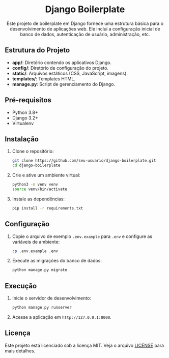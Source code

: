 <h1 align="center">
Django Boilerplate
</h1>

<p align="center">
Este projeto de boilerplate em Django fornece uma estrutura básica para o desenvolvimento de aplicações web. Ele inclui a configuração inicial de banco de dados, autenticação de usuário, administração, etc.
</p>

## Estrutura do Projeto

- **app/**: Diretório contendo os aplicativos Django.
- **config/**: Diretório de configuração do projeto.
- **static/**: Arquivos estáticos (CSS, JavaScript, imagens).
- **templates/**: Templates HTML.
- **manage.py**: Script de gerenciamento do Django.

## Pré-requisitos

- Python 3.8+
- Django 3.2+
- Virtualenv

## Instalação

1. Clone o repositório:
    ```bash
    git clone https://github.com/seu-usuario/django-boilerplate.git
    cd django-boilerplate
    ```

2. Crie e ative um ambiente virtual:
    ```bash
    python3 -m venv venv
    source venv/bin/activate
    ```

3. Instale as dependências:
    ```bash
    pip install -r requirements.txt
    ```

## Configuração

1. Copie o arquivo de exemplo `.env.example` para `.env` e configure as variáveis de ambiente:
    ```bash
    cp .env.example .env
    ```

2. Execute as migrações do banco de dados:
    ```bash
    python manage.py migrate
    ```

## Execução

1. Inicie o servidor de desenvolvimento:
    ```bash
    python manage.py runserver
    ```

2. Acesse a aplicação em `http://127.0.0.1:8000`.


## Licença

Este projeto está licenciado sob a licença MIT. Veja o arquivo [LICENSE](LICENSE) para mais detalhes.
